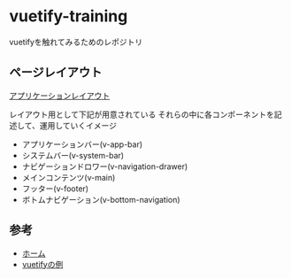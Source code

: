 # vuetify-training
vuetifyを触れてみるためのレポジトリ

## ページレイアウト

[アプリケーションレイアウト](https://vuetifyjs.com/en/features/application-layout/)

レイアウト用として下記が用意されている
それらの中に各コンポーネントを記述して、運用していくイメージ

* アプリケーションバー(v-app-bar)
* システムバー(v-system-bar)
* ナビゲーションドロワー(v-navigation-drawer)
* メインコンテンツ(v-main)
* フッター(v-footer)
* ボトムナビゲーション(v-bottom-navigation)

## 参考

* [ホーム](https://vuetifyjs.com/en/)
* [vuetifyの例](https://github.com/vuetifyjs/vuetify/tree/master/packages/docs/src/examples)
